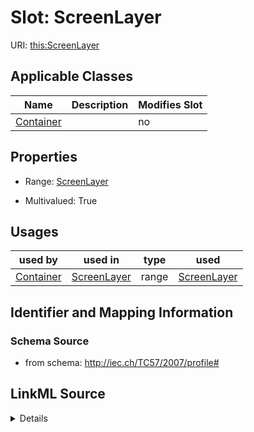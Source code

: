 # Slot: ScreenLayer

URI: [this:ScreenLayer](http://iec.ch/TC57/2007/profile#ScreenLayer)



<!-- no inheritance hierarchy -->




## Applicable Classes

| Name | Description | Modifies Slot |
| --- | --- | --- |
[Container](Container.md) |  |  no  |







## Properties

* Range: [ScreenLayer](ScreenLayer.md)

* Multivalued: True

## Usages

| used by | used in | type | used |
| ---  | --- | --- | --- |
| [Container](Container.md) | [ScreenLayer](ScreenLayer.md) | range | [ScreenLayer](ScreenLayer.md) |






## Identifier and Mapping Information







### Schema Source


* from schema: http://iec.ch/TC57/2007/profile#




## LinkML Source

<details>
```yaml
name: ScreenLayer
from_schema: http://iec.ch/TC57/2007/profile#
alias: ScreenLayer
owner: Container
domain_of:
- Container
range: ScreenLayer
multivalued: true
inlined: true
inlined_as_list: true

```
</details>